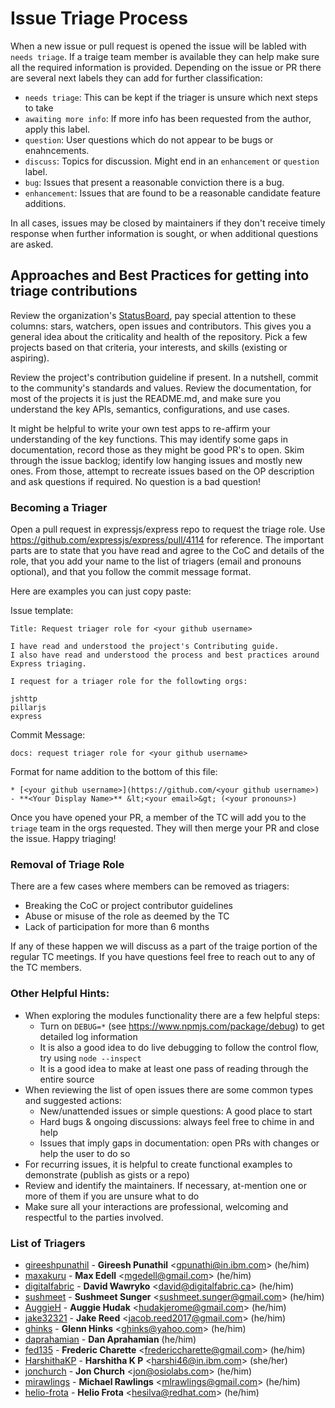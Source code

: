 # Issue Triage Process

When a new issue or pull request is opened the issue will be labled with `needs triage`.
If a traige team member is available they can help make sure all the required information
is provided. Depending on the issue or PR there are several next labels they can add for further
classification:

* `needs triage`: This can be kept if the triager is unsure which next steps to take
* `awaiting more info`: If more info has been requested from the author, apply this label.
* `question`: User questions which do not appear to be bugs or enahncements.
* `discuss`: Topics for discussion. Might end in an `enhancement` or `question` label.
* `bug`: Issues that present a reasonable conviction there is a bug.
* `enhancement`: Issues that are found to be a reasonable candidate feature additions.

In all cases, issues may be closed by maintainers if they don't receive timely response when
further information is sought, or when additional questions are asked.

## Approaches and Best Practices for getting into triage contributions

Review the organization's [StatusBoard](https://expressjs.github.io/statusboard/),
pay special attention to these columns: stars, watchers, open issues and contributors.
This gives you a general idea about the criticality and health of the repository.
Pick a few projects based on that criteria, your interests, and skills (existing or aspiring).

Review the project's contribution guideline if present. In a nutshell,
commit to the community's standards and values. Review the
documentation, for most of the projects it is just the README.md, and
make sure you understand the key APIs, semantics, configurations, and use cases.

It might be helpful to write your own test apps to re-affirm your
understanding of the key functions. This may identify some gaps in
documentation, record those as they might be good PR's to open.
Skim through the issue backlog; identify low hanging issues and mostly new ones.
From those, attempt to recreate issues based on the OP description and
ask questions if required. No question is a bad question!

### Becoming a Triager

Open a pull request in expressjs/express repo to request the triage role.
Use https://github.com/expressjs/express/pull/4114 for reference. The important
parts are to state that you have read and agree to the CoC and details of the role,
that you add your name to the list of triagers (email and pronouns optional), and
that you follow the commit message format.

Here are examples you can just copy paste:

Issue template:

```
Title: Request triager role for <your github username>

I have read and understood the project's Contributing guide.
I also have read and understood the process and best practices around Express triaging.

I request for a triager role for the followting orgs:

jshttp
pillarjs
express
```

Commit Message:

```
docs: request triager role for <your github username>
```

Format for name addition to the bottom of this file:

```
* [<your github username>](https://github.com/<your github username>) - **<Your Display Name>** &lt;<your email>&gt; (<your pronouns>)
```

Once you have opened your PR, a member of the TC will add you to the `triage` team in the
orgs requested.  They will then merge your PR and close the issue.  Happy triaging!

### Removal of Triage Role

There are a few cases where members can be removed as triagers:

- Breaking the CoC or project contributor guidelines
- Abuse or misuse of the role as deemed by the TC
- Lack of participation for more than 6 months

If any of these happen we will discuss as a part of the traige portion of the regular TC meetings.
If you have questions feel free to reach out to any of the TC members.

### Other Helpful Hints:

- When exploring the modules functionality there are a few helpful steps:
  - Turn on `DEBUG=*` (see https://www.npmjs.com/package/debug) to get detailed log information
  - It is also a good idea to do live debugging to follow the control flow, try using `node --inspect`
  - It is a good idea to make at least one pass of reading through the entire source
- When reviewing the list of open issues there are some common types and suggested actions:
  - New/unattended issues or simple questions: A good place to start
  - Hard bugs & ongoing discussions: always feel free to chime in and help
  - Issues that imply gaps in documentation: open PRs with changes or help the user to do so
- For recurring issues, it is helpful to create functional examples to demonstrate (publish as gists or a repo)
- Review and identify the maintainers. If necessary, at-mention one or more of them if you are unsure what to do
- Make sure all your interactions are professional, welcoming and respectful to the parties involved.

### List of Triagers

* [gireeshpunathil](https://github.com/gireeshpunathil) - **Gireesh Punathil** &lt;gpunathi@in.ibm.com&gt; (he/him)
* [maxakuru](https://github.com/maxakuru) - **Max Edell** &lt;mgedell@gmail.com&gt; (he/him)
* [digitaIfabric](https://github.com/digitaIfabric) - **David Wawryko** &lt;david@digitalfabric.ca&gt; (he/him)
* [sushmeet](https://github.com/sushmeet) - **Sushmeet Sunger** &lt;sushmeet.sunger@gmail.com&gt; (he/him)
* [AuggieH](https://github.com/auggieh) - **Auggie Hudak** &lt;hudakjerome@gmail.com&gt; (he/him)
* [jake32321](https://github.com/jake32321) - **Jake Reed** &lt;jacob.reed2017@gmail.com&gt; (he/him)
* [ghinks](https://github.com/ghinks) - **Glenn Hinks** &lt;ghinks@yahoo.com&gt; (he/him)
* [daprahamian](https://github.com/daprahamian) - **Dan Aprahamian** (he/him)
* [fed135](https://github.com/fed135) - **Frederic Charette** &lt;fredericcharette@gmail.com&gt; (he/him)
* [HarshithaKP](https://github.com/HarshithaKP) - **Harshitha K P** &lt;harshi46@in.ibm.com&gt; (she/her)
* [jonchurch](https://github.com/jonchurch) - **Jon Church** &lt;jon@osiolabs.com&gt; (he/him)
* [mirawlings](https://github.com/mirawlings) - **Michael Rawlings** &lt;mlrawlings@gmail.com&gt; (he/him)
* [helio-frota](https://github.com/helio-frota) - **Helio Frota** &lt;hesilva@redhat.com&gt; (he/him)
